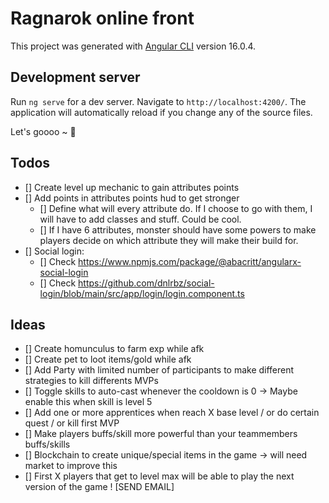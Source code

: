 # Ragnarok online front

This project was generated with [Angular CLI](https://github.com/angular/angular-cli) version 16.0.4.

## Development server

Run `ng serve` for a dev server. Navigate to `http://localhost:4200/`. The application will automatically reload if you change any of the source files.

Let's goooo ~ 🔵

## Todos

- [] Create level up mechanic to gain attributes points
- [] Add points in attributes points hud to get stronger
  - [] Define what will every attribute do. If I choose to go with them, I will have to add classes and stuff. Could be cool.
  - [] If I have 6 attributes, monster should have some powers to make players decide on which attribute they will make their build for.
- [] Social login:
  - [] Check https://www.npmjs.com/package/@abacritt/angularx-social-login
  - [] Check https://github.com/dnlrbz/social-login/blob/main/src/app/login/login.component.ts

## Ideas

- [] Create homunculus to farm exp while afk
- [] Create pet to loot items/gold while afk
- [] Add Party with limited number of participants to make different strategies to kill differents MVPs
- [] Toggle skills to auto-cast whenever the cooldown is 0 -> Maybe enable this when skill is level 5
- [] Add one or more apprentices when reach X base level / or do certain quest / or kill first MVP
- [] Make players buffs/skill more powerful than your teammembers buffs/skills
- [] Blockchain to create unique/special items in the game -> will need market to improve this
- [] First X players that get to level max will be able to play the next version of the game ! [SEND EMAIL]
